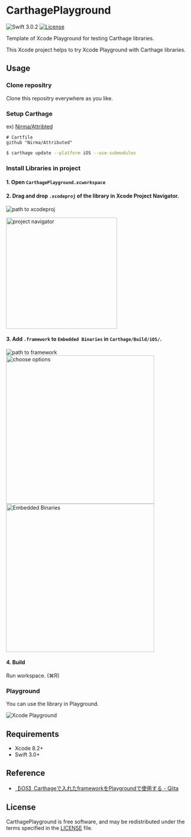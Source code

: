 # CarthagePlayground

![Swift 3.0.2](https://img.shields.io/badge/Swift-3.0.2-orange.svg)
[![License](http://img.shields.io/:license-mit-blue.svg)](http://doge.mit-license.org)


Template of Xcode Playground for testing Carthage libraries.

This Xcode project helps to try Xcode Playground with Carthage libraries.

## Usage

### Clone repositry

Clone this repositry everywhere as you like.

### Setup Carthage

ex) [Nirma/Attribted](https://github.com/Nirma/Attributed)

```
# Cartfile
github "Nirma/Attributed"
```

```sh
$ carthage update --platform iOS --use-submodules
```

### Install Libraries in project

#### 1. Open `CarthagePlayground.xcworkspace`

#### 2. Drag and drop `.xcodeproj` of the library in Xcode Project Navigator.

![path to xcodeproj](https://dl2.pushbulletusercontent.com/vIcvO19K2Xeo2N2X8P8mwSQEWtuxHEHH/screenshot1.png)

<img src="https://dl2.pushbulletusercontent.com/p81LcprwAVAYZ23DVJ5uzTQQ3i0XcSfd/screenshot2.png" alt="project navigator" width="300px" />

#### 3. Add `.framework` to `Embedded Binaries` in `Carthage/Build/iOS/`.

![path to framework](https://dl2.pushbulletusercontent.com/qPJqFXltiAmvZfOathxkWRlrWkykixUA/screenshot3.png)
<img src="https://dl2.pushbulletusercontent.com/x6z6f3MpTUn0B5QPmv2ywY5czI8eDGJg/screenshot4.png" alt="choose options" width="400px" />
<img src="https://dl2.pushbulletusercontent.com/1qPDFKOzPanYV7pSYUFLAn58IqegUN1W/screenshot5.png" alt="Embedded Binaries" width="400px" />


#### 4. Build
Run workspace. (⌘R)

### Playground

You can use the library in Playground.

![Xcode Playground](https://dl2.pushbulletusercontent.com/2ucFG9UNhFpqSm7n8FGLPOxi3mw5ODlM/screenshot6.png)


## Requirements
- Xcode 8.2+
- Swift 3.0+


## Reference
- [【iOS】Carthageで入れたframeworkをPlaygroundで使用する - Qiita](http://qiita.com/ryokosuge/items/2551cd4faa9dca324342)

## License

CarthagePlayground is free software, and may be redistributed under the terms specified in the [LICENSE](https://github.com/WorldDownTown/CarthagePlayground/blob/master/LICENSE) file.

